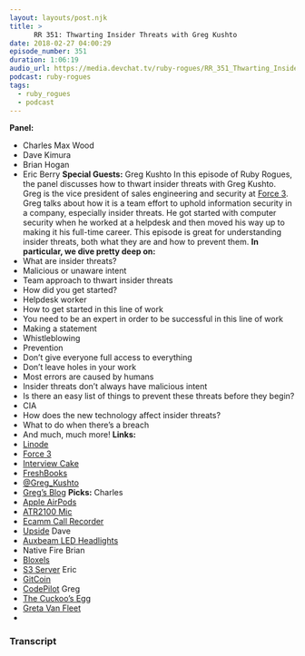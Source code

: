 ```yaml
---
layout: layouts/post.njk
title: >
      RR 351: Thwarting Insider Threats with Greg Kushto
date: 2018-02-27 04:00:29
episode_number: 351
duration: 1:06:19
audio_url: https://media.devchat.tv/ruby-rogues/RR_351_Thwarting_Insider_Threats_with_Greg_Kushto.mp3
podcast: ruby-rogues
tags: 
  - ruby_rogues
  - podcast
---
```


 **Panel:&nbsp;**
- Charles Max Wood
- Dave Kimura
- Brian Hogan
- Eric Berry
**Special Guests:** Greg Kushto In this episode of Ruby Rogues, the panel discusses how to thwart insider threats with Greg Kushto. Greg is the vice president of sales engineering and security at [Force 3](http://www.force3.com/). Greg talks about how it is a team effort to uphold information security in a company, especially insider threats. He got started with computer security when he worked at a helpdesk and then moved his way up to making it his full-time career. This episode is great for understanding insider threats, both what they are and how to prevent them. **In particular, we dive pretty deep on:**
- What are insider threats?
- Malicious or unaware intent
- Team approach to thwart insider threats
- How did you get started?
- Helpdesk worker
- How to get started in this line of work
- You need to be an expert in order to be successful in this line of work
- Making a statement
- Whistleblowing
- Prevention
- Don’t give everyone full access to everything
- Don’t leave holes in your work
- Most errors are caused by humans
- Insider threats don’t always have malicious intent
- Is there an easy list of things to prevent these threats before they begin?
- CIA
- How does the new technology affect insider threats?
- What to do when there’s a breach
- And much, much more!
**Links:&nbsp;**
- [Linode](https://promo.linode.com/rubyrogues/)
- [Force 3](http://www.force3.com/)
- [Interview Cake](https://www.interviewcake.com/?utm_source=rubyrogues)
- [FreshBooks](https://www.freshbooks.com/invoice?ref=11731&utm_source=pbm&utm_medium=affiliate-program&utm_influencer=419364&utm_campaign=podcast-influencers)
- [@Greg\_Kushto](https://twitter.com/greg_kushto?lang=en)
- [Greg’s Blog](http://force3.com/blog/new-security-director-greg-kushto-profile-2/)
**Picks:** Charles
- [Apple AirPods](https://www.apple.com/airpods/)
- [ATR2100 Mic](https://www.amazon.com/Audio-Technica-ATR2100-USB-Cardioid-Dynamic-Microphone/dp/B004QJOZS4)
- [Ecamm Call Recorder](http://www.ecamm.com/mac/callrecorder/)
- [Upside](https://upside.com/travel)
Dave
- [Auxbeam LED Headlights](https://www.auxbeam.com/)
- Native Fire
Brian
- [Bloxels](https://www.amazon.com/Bloxels-Build-Your-Video-Game/dp/B01FUFJ4ZQ)
- [S3 Server](https://github.com/napcs/s3server)
Eric
- [GitCoin](https://gitcoin.co/)
- [CodePilot](https://codepilot.ai/)
Greg
- [The Cuckoo’s Egg](https://www.amazon.com/Cuckoos-Egg-Tracking-Computer-Espionage/dp/1416507787)
- [Greta Van Fleet](https://itunes.apple.com/ca/artist/greta-van-fleet/646178956)
- 


### Transcript


